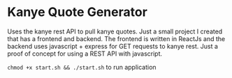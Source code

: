 # Kanye Quote Generator

Uses the kanye rest API to pull kanye quotes. Just a small project I created that has a frontend and backend. The frontend is written in ReactJs and the backend uses javascript + express for GET requests to kanye rest. Just a proof of concept for using a REST API with javascript. 

`chmod +x start.sh && ./start.sh` to run application


